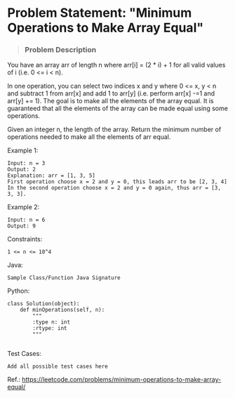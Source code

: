 # Problem Statement: "Minimum Operations to Make Array Equal"

> ### Problem Description
You have an array arr of length n where arr[i] = (2 * i) + 1 for all valid values of i (i.e. 0 <= i < n).

In one operation, you can select two indices x and y where 0 <= x, y < n and subtract 1 from arr[x] and add 1 to arr[y] (i.e. perform arr[x] -=1 and arr[y] += 1). The goal is to make all the elements of the array equal. It is guaranteed that all the elements of the array can be made equal using some operations.

Given an integer n, the length of the array. Return the minimum number of operations needed to make all the elements of arr equal.

Example 1:
```
Input: n = 3
Output: 2
Explanation: arr = [1, 3, 5]
First operation choose x = 2 and y = 0, this leads arr to be [2, 3, 4]
In the second operation choose x = 2 and y = 0 again, thus arr = [3, 3, 3].
```


Example 2:
```
Input: n = 6
Output: 9
```

Constraints:
```
1 <= n <= 10^4
```


Java:
```
Sample Class/Function Java Signature
```

Python:
```
class Solution(object):
    def minOperations(self, n):
        """
        :type n: int
        :rtype: int
        """
   
 ```

Test Cases:
```
Add all possible test cases here
```

Ref.: <https://leetcode.com/problems/minimum-operations-to-make-array-equal/>
